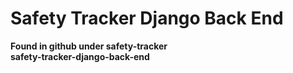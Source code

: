 # Safety Tracker Django Back End
**Found in github under safety-tracker** <br>
**safety-tracker-django-back-end**
